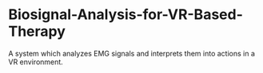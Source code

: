 # Biosignal-Analysis-for-VR-Based-Therapy
A system which analyzes EMG signals and interprets them into actions in a VR environment.
